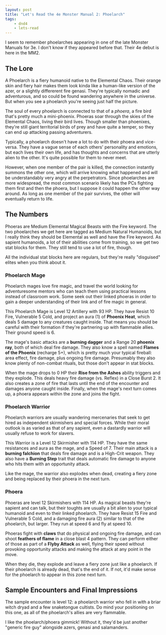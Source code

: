 ```yaml
---
layout: post
title: "Let's Read the 4e Monster Manual 2: Phoelarch"
tags:
    - dnd4
    - lets-read
---
```


I seem to remember phoelarches appearing in one of the late Monster Manuals for
3e. I don't know if they appeared before that. Their 4e debut is here in the
MM2.

## The Lore

A Phoelarch is a fiery humanoid native to the Elemental Chaos. Their orange skin
and fiery hair makes them look kinda like a human-like version of the azer, or a
slightly differerent fire genasi. They're typically nomadic and adventurous, and
so could be found wandering anywhere in the universe. But when you see a
phoelarch you're seeing just half the picture.

The soul of every phoelarch is connected to that of a _phoera_, a fire bird
that's pretty much a mini-phoenix. Phoeras soar through the skies of the
Elemental Chaos, living their bird lives. Though smaller than phoenixes, they're
still giant territorial birds of prey and have quite a temper, so they can end
up attacking passing adventurers.

Typically, a phoelarch doesn't have a lot to do with their phoera and
vice-versa. They have a vague sense of each others' personality and emotions,
but each lives their own life, and has thoughts and concerns that are utterly
alien to the other. It's quite possible for them to never meet.

However, when one member of the pair is killed, the connection instantly summons
the other one, which will arrive knowing what happened and will be
understandably very angry at the perpetrators. Since phoelarches are more
widespread, the most common scenario likely has the PCs fighting them first and
then the phoera, but I suppose it could happen the other way around. As long as
one member of the pair survives, the other will eventually return to life.

## The Numbers

Phoeras are Medium Elemental Magical Beasts with the Fire keyword. The two
phoelarches we get here are tagged as Medium Natural Humanoids, but I really
think they should be Elemental as well and have the Fire keyword. As sapient
humanoids, a lot of their abilities come from training, so we get two stat
blocks for them. They still tend to use a lot of fire, though.

All the individual stat blocks here are regulars, but they're really "disguised"
elites when you think about it.

### Phoelarch Mage

Phoelarch mages love fire magic, and travel the world looking for adventuresome
mentors who can teach them using practical lessons instead of classroom
work. Some seek out their linked phoeras in order to gain a deeper understanding
of their link and of fire magic in general.

This Phoelarch Mage is Level 12 Artillery with 93 HP. They have Resist 10 Fire,
Vulnerable 5 Cold, and project an aura (1) of **Phoenix Heat**, which deals 5
damage to any creatures caught inside. That means you should be careful with
their formation if they're partnering up with flammable allies. Their ground
speed is 6.

The mage's basic attacks are a **burning dagger** and a Range 20 **phoenix
ray**, both of which deal fire damage. They also know a spell named **Flames of
the Phoenix** (recharge 5+), which is pretty much your typical fireball: area
effect, fire damage, plus ongoing fire damage. Presumably they also know plenty
of non-combat rituals, but those don't appear in stat blocks.

When the mage drops to 0 HP their **Rise from the Ashes** ability triggers and
they explode. This deals heavy fire damage (vs. Reflex) in a Close Burst 2. It
also creates a zone of fire that lasts until the end of the encounter and
damages anyone caught inside. Finally, when the mage's next turn comes up, a
phoera appears within the zone and joins the fight.

### Phoelarch Warrior

Phoelarch warriors are usually wandering mercenaries that seek to get hired as
independent skirmishers and special forces. While their moral outlook is as
varied as that of any sapient, even a dastardly warrior will usually refuse to
work for slavers.

This Warrior is a Level 12 Skirmisher with 114 HP. They have the same
resistances and aura as the mage, and a Speed of 7. Their main attack is a
**burning falchion** that deals fire damage and is a High-Crit weapon. They also
have a **Burning Step** trait that deals automatic fire damage to anyone who
hits them with an opportunity attack.

Like the mage, the warrior also explodes when dead, creating a fiery zone and
being replaced by their phoera in the next turn.

### Phoera

Phoeras are level 12 Skirmishers with 114 HP. As magical beasts they're sapient
and can talk, but their toughts are usually a bit alien to your typical humanoid
and even to their linked phoelarch. They have Resist 15 Fire and Vulnerable 5
Cold, and a damaging fire aura (2) similar to that of the phoelarch, but
larger. They run at speed 6 and fly at speed 10.

Phoeras fight with **claws** that do physical and ongoing fire damage, and can
shoot **feathers of flame** in a close blast 4 pattern. They can perform either
of those as part of a **Flyby Attack** as well, flying their speed without
provoking opportunity attacks and making the attack at any point in the move.

When they die, they explode and leave a fiery zone just like a phoelarch. If
their phoelarch is already dead, that's the end of it. If not, it'd make sense
for the phoelarch to appear in this zone next turn.

## Sample Encounters and Final Impressions

The sample encounter is level 12: a phoelarch warrior who fell in with a briar
witch dryad and a few snaketongue cultists. Do mind your positioning on this
one, as all of the phoelarch's allies are very flammable.

I like the phoelarch/phoera gimmick! Without it, they'd be just another "generic
fire guy" alongside azers, genasi and salamanders.
